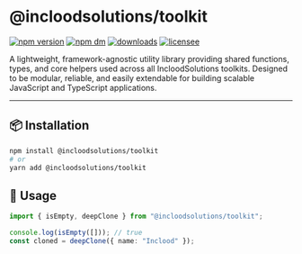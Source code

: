 # @incloodsolutions/toolkit

[![npm version](https://img.shields.io/npm/v/@incloodsolutions/toolkit.svg?style=for-the-badge)](https://www.npmjs.com/package/@incloodsolutions/toolkit)
[![npm dm](https://img.shields.io/npm/dm/@incloodsolutions/toolkit.svg?style=for-the-badge)](https://www.npmjs.com/package/@incloodsolutions/toolkit)
[![downloads](https://img.shields.io/npm/dt/@incloodsolutions/toolkit.svg?style=for-the-badge)](https://www.npmjs.com/package/@incloodsolutions/toolkit)
[![licensee](https://img.shields.io/npm/l/@incloodsolutions/toolkit.svg?style=for-the-badge)](https://www.npmjs.com/package/@incloodsolutions/toolkit)

A lightweight, framework-agnostic utility library providing shared functions, types, and core helpers used across all IncloodSolutions toolkits.
Designed to be modular, reliable, and easily extendable for building scalable JavaScript and TypeScript applications.

---

## 📦 Installation

```bash
npm install @incloodsolutions/toolkit
# or
yarn add @incloodsolutions/toolkit
```

## 🚀 Usage

```typescript
import { isEmpty, deepClone } from "@incloodsolutions/toolkit";

console.log(isEmpty([])); // true
const cloned = deepClone({ name: "Inclood" });
```
